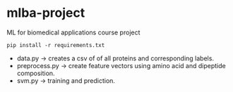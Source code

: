 # mlba-project
ML for biomedical applications course project

```
pip install -r requirements.txt
```

- data.py -> creates a csv of of all proteins and corresponding labels.
- preprocess.py -> create feature vectors using amino acid and dipeptide composition.
- svm.py -> training and prediction.
